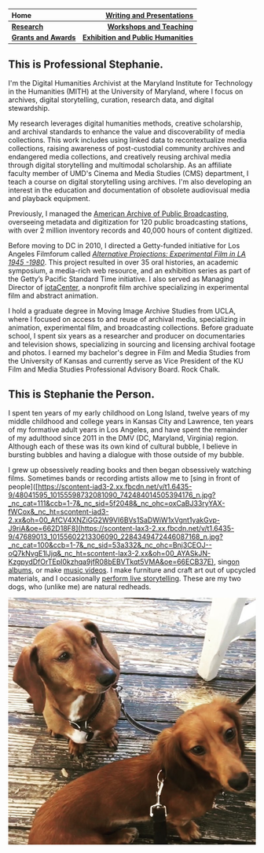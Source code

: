 | **Home**      | **[Writing and Presentations](/writing-presentations.md)** |
| :----------- | -----------: |
| **[Research](/research.md)**          | **[Workshops and Teaching](/workshops-teaching.md)**       |
|   **[Grants and Awards](/grants-awards.md)**   | **[Exhibition and Public Humanities](/exhibition-publichumanities.md)**      |



## This is Professional Stephanie.

I'm the Digital Humanities Archivist at the Maryland Institute for Technology in the Humanities (MITH) at the University of Maryland, where I focus on archives, digital storytelling, curation, research data, and digital stewardship.

My research leverages digital humanities methods, creative scholarship, and archival standards to enhance the value and discoverability of media collections. This work includes using linked data to recontextualize media collections, raising awareness of post-custodial community archives and endangered media collections, and creatively reusing archival media through digital storytelling and multimodal scholarship. As an affiliate faculty member of UMD's Cinema and Media Studies (CMS) department, I teach a course on digital storytelling using archives. I'm also developing an interest in the education and documentation of obsolete audiovisual media and playback equipment.

Previously, I managed the [American Archive of Public Broadcasting](https://americanarchive.org/about-the-american-archive), overseeing metadata and digitization for 120 public broadcasting stations, with over 2 million inventory records and 40,000 hours of content digitized.

Before moving to DC in 2010, I directed a Getty-funded initiative for Los Angeles Filmforum called *[Alternative Projections: Experimental Film in LA 1945 -1980](https://www.alternativeprojections.com/)*. This project resulted in over 35 oral histories, an academic symposium, a media-rich web resource, and an exhibition series as part of the Getty’s Pacific Standard Time initiative. I also served as Managing Director of [iotaCenter](http://iotacenter.org/), a nonprofit film archive specializing in experimental film and abstract animation.

I hold a graduate degree in Moving Image Archive Studies from UCLA, where I focused on access to and reuse of archival media, specializing in animation, experimental film, and broadcasting collections. Before graduate school, I spent six years as a researcher and producer on documentaries and television shows, specializing in sourcing and licensing archival footage and photos. I earned my bachelor's degree in Film and Media Studies from the University of Kansas and currently serve as Vice President of the KU Film and Media Studies Professional Advisory Board. Rock Chalk.

## This is Stephanie the Person.

I spent ten years of my early childhood on Long Island, twelve years of my middle childhood and college years in Kansas City and Lawrence, ten years of my formative adult years in Los Angeles, and have spent the remainder of my adulthood since 2011 in the DMV (DC, Maryland, Virginia) region. Although each of these was its own kind of cultural bubble, I believe in bursting bubbles and having a dialogue with those outside of my bubble.

I grew up obsessively reading books and then began obsessively watching films. Sometimes bands or recording artists allow me to [sing in front of people]([https://scontent-iad3-2.xx.fbcdn.net/v/t1.6435-9/48041595_10155598732081090_742484014505394176_n.jpg?_nc_cat=111&ccb=1-7&_nc_sid=5f2048&_nc_ohc=oxCaBJ33ryYAX-fWCox&_nc_ht=scontent-iad3-2.xx&oh=00_AfCV4XNZiGG2W9VI6BVs1SaDWiW1xVgnt1yakGvp-J9riA&oe=662D18F8](https://scontent-lax3-2.xx.fbcdn.net/v/t1.6435-9/47689013_10155602213306090_2284349472446087168_n.jpg?_nc_cat=100&ccb=1-7&_nc_sid=53a332&_nc_ohc=Bnj3CEOJ--oQ7kNvgE1lJjq&_nc_ht=scontent-lax3-2.xx&oh=00_AYASkJN-KzgpydDfOrTEpI0kzhqa9jfR08bEBVTkqt5VMA&oe=66ECB37E), sing[on albums](https://stettes.bandcamp.com/album/future-shit), or make [music videos](https://www.youtube.com/playlist?list=PLH6HT_HsrIDpjUpAyzIjCZA166SVFolH7). I make furniture and craft art out of upcycled materials, and I occasionally [perform live storytelling](https://www.instagram.com/p/2xU1BnGwRQ/). These are my two dogs, who (unlike me) are natural redheads.

![Abbott and Penny](images/abbott-penny.jpg)
